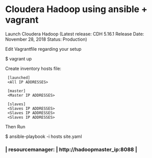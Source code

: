 
# Cloudera  Hadoop using ansible + vagrant 


Launch Cloudera Hadoop 
(Latest release: CDH 5.16.1 Release Date: November 28, 2018 Status: Production)

Edit Vagrantfile regarding your setup

$ vagrant up

Create inventory hosts file: 
     
     [launched]
     <All IP ADDRESSES>
     
     [master]
     <Master IP ADDRESSES>
     
     [slaves]
     <Slaves IP ADDRESSES>
     <Slaves IP ADDRESSES>
     <Slaves IP ADDRESSES>
     
Then Run
      
$ ansible-playbook  -i hosts site.yaml 

### | resourcemanager:   | http://hadoopmaster_ip:8088  |

